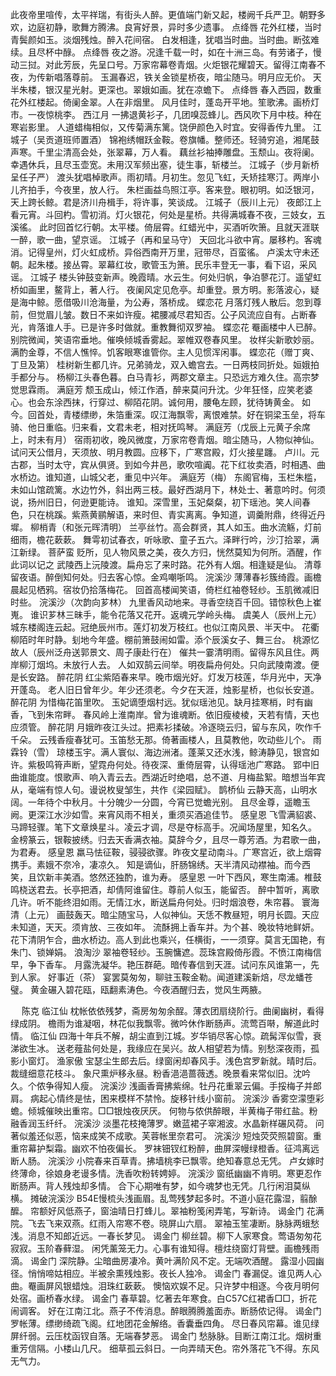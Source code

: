 <!-- { "loadSidebar": true } -->
此夜帝里喧传，太平祥瑞，有街头人醉。更值端门新又起，楼阙千兵严卫。朝野多欢，边庭初静，歌舞方腾沸。良宵好景，异时多少遗事。 
点绛唇
花外红楼，当时青鬓颜如玉。淡烟残烛。醉入花间宿。 
白发相逢，犹唱当时曲。当时曲。断弦难续。且尽杯中醁。 
点绛唇
夜之游。况逢千载一时，如在十洲三岛。有劳诸子，慢动三挝。对此芳辰，先呈口号。万家帘幕卷青烟。火炬银花耀碧天。留得江南春不夜，为传新唱落尊前。 
玉漏春迟，铁关金锁星桥夜，暗尘随马。明月应无价。 
天半朱楼，银汉星光射。更深也。翠娥如画。犹在凉蟾下。 
点绛唇
春入西园，数重花外红楼起。倚阑金翠。人在非烟里。 
风月佳时，蓬岛开平地。笙歌沸。画桥灯市。一夜惊桃李。 
西江月
一拂退黄衫子，几团嗅蕊蜂儿。西风吹下月中枝。种在寒岩影里。 
人道蜡梅相似，又传菊满东篱。饶伊颜色入时宜。安得香传九里。 
江城子（吴贡道班师置酒）
锦袍绣帽跃金鞍。卷旗幡。整师还。轻骑穷追，湘尾鼓声寒。千里尘清高会处，张翠幕，万人看。 
藕丝衫袖捧雕盘。玉颓山。夜将阑。幸遇休兵，且尽玉壶宽。未用汉军频出塞，徒生事，斩楼兰。 
江城子（步月新桥呈任子严）
渡头犹唱棹歌声。雨初晴。月初生。忽见飞虹，夭矫挂寒汀。两岸小儿齐拍手，今夜里，放人行。 
朱栏画益鸟照江亭。客来登。眼初明。如泛银河，天上跨长鲸。君是济川舟楫手，将许事，笑谈成。 
江城子（辰川上元）
夜郎江上看元宵。斗回杓。雪初消。灯火银花，何处是星桥。共得满城春不夜，三妓女，五溪徭。 
此时回首忆行朝。太平楼。倚层霄。红蜡光中，买酒听吹箫。且就天涯联一醉，歌一曲，望京谣。 
江城子（再和呈马守）
天回北斗欲中宵。屡移杓。客魂消。记得皇州，灯火虹成桥。异俗西南开万里，冠带尽，百蛮徭。 
卢溪太守未还朝。起朱楼。接丛霄。翠幕红妆，歌管玉为箫。民乐丰登无一事，看下诏，采风谣。 
江城子
楼头钟鼓变新声。晚霞晴。水云生。何处归帆，争泊蓼花汀。遥望虹桥如画里，鳌背上，著人行。 
夜阑风定见危亭。却重登。景方明。影落波心，疑是海中鲸。愿借吸川沧海量，为公寿，落桥成。 
蝶恋花
月落灯残人散后。忽到尊前，但觉眉儿皱。数日不来如许瘦。裙腰减尽君知否。公子风流应自有。占断春光，肯落谁人手。已是许多时做就。重教舞彻双罗袖。 
蝶恋花
罨画楼中人已醉。别院微闻，笑语帘垂地。催唤倾城香雾起。翠帷双卷春风里。 
妆样尖新歌妙丽。满酌金尊，不信人憔悴。饥客眼寒谁管你。主人见惯浑闲事。 
蝶恋花（赠丁爽、丁旦及第）
桂树新生都几许。兄弟骑龙，双入蟾宫去。一日两枝同折处。姮娥拍手都分与。 
杨柳江头春色暮。白马青衫，两郡文章主。只恐远方难久住。高宗梦觉思霖雨。 
满庭芳
颓玉成山，倾江作酒，醉来莫问升沈。少年狂怪，应笑老婆心。也会东涂西抹，行穿过、柳陌花阴。诚何用，腰龟左顾，犹待铸黄金。 
如今。回首处，青楼缥缈，朱箔重深。叹江海飘零，离恨难禁。好在铜梁玉垒，将车骑、他日重临。归来看，文君未老，相对抚鸣琴。 
满庭芳（戊辰上元黄子余席上，时未有月）
宿雨初收，晚风微度，万家帘卷青烟。暗尘随马，人物似神仙。试问天公借月，天须放、明月教圆。应移下，广寒宫殿，灯火接星躔。 
卢川。元古郡，当时太守，宾从俱贤。到如今井邑，歌吹喧阗。花下红妆卖酒，时相遇、曲水桥边。谁知道，山城父老，重见中兴年。 
满庭芳（梅）
东阁官梅，玉栏朱槛，未如山馆疏篱。水边竹外，斜出两三枝。最好西湖月下，林处士、著意吟时。何须说，扬州旧日，何逊更能诗。 
谁知。深雪里，玉妃粲粲，初下瑶池。笑人间春色，只在桃蹊。紫燕黄鹂解语，来时但、青实离离。争知道，调羹附鼎，终得近丹墀。 
柳梢青（和张元晖清明）
兰亭丝竹。高会群贤，其人如玉。曲水流觞，灯前细雨，檐花蔌蔌。 
舞雩初试春衣，听咏歌、童子五六。泽畔行吟，沙汀拾翠，满江新绿。 
菩萨蛮
贬所，见人物风景之美，夜久方归，恍然莫知为何所。酒醒，作此词以记之 
武陵西上沅陵渡。扁舟忘了来时路。花外有人烟。相逢疑是仙。 
清尊留夜语。醉倒知何处。归去客心惊。金鸡嘲哳鸣。 
浣溪沙
薄薄春衫簇绮霞。画檐晨起见栖鸦。宿妆仍拾落梅花。 
回首高楼闻笑语，倚栏红袖卷轻纱。玉肌微减旧时些。 
浣溪沙（次韵向芗林）
九里香风动地来。寻香空绕百千回。错惊秋色上崔嵬。 
谁识芗林三昧手，能令花落又花开。返魂元学岭头梅。 
虞美人（辰州上元）
城东楼阁连云起。冠绝辰州市。莲灯初发万枝红。也似江南风景、半天中。 
花衢柳陌时年时静。刬地今年盛。棚前箫鼓闹如雷。添个辰溪女子、舞三台。 
桃源忆故人（辰州泛舟送郭景文、周子康赴行在）
催共一霎清明雨。留得东风且住。两岸柳汀烟坞。未放行人去。 
人如双鹄云间举。明夜扁舟何处。只向武陵南渡。便是长安路。 
醉花阴
红尘紫陌春来早。晚市烟光好。灯发万枝莲，华月光中，天净开蓬岛。 
老人旧日曾年少。年少还须老。今夕在天涯，烛影星桥，也似长安道。 
醉花阴
为惜梅花笛里吹。 
玉妃谪堕烟村远。犹似瑶池见。缺月挂寒梢，时有幽香，飞到朱帘畔。 
春风岭上淮南岸。曾为谁魂断。依旧瘦棱棱，天若有情，天也应须管。 
醉花阴
月娥昨夜江头过。把素衫揉破。冷逐晓云归，留与东风，吹作千千朵。 
云残香瘦春犹可。玉笛愁无那。倚著画楼人，且莫教他，吹动些儿个。 
雨霖铃（雪）
琼楼玉宇。满人寰似、海边洲渚。蓬莱又还水浅，鲸涛静见，银宫如许。紫极鸣筲声断，望霓舟何处。待夜深、重倚层霄，认得瑶池广寒路。 
郢中旧曲谁能度。恨歌声、响入青云去。西湖近时绝唱，总不道、月梅盐絮。暗想当年宾从，毫端有惊人句。谩说枚叟邹生，共作《梁园赋》。 
鹊桥仙
云静天高，山明水阔。一年待个中秋月。十分魄少一分圆，今宵已觉蟾光别。 
且尽金尊，遥瞻玉阙。更深江水沙如雪。来宵风雨不相关，重须买酒追佳节。 
感皇恩
飞雪满貂裘、马蹄轻骤。笔下文章焕星斗。凌云才调，尽是夺标高手。况闻场屋里，知名久。 
金榜篆云，银鞍披绣。归去天香满衣袖。莫辞今夕，且尽一尊芳酒。为君歌一曲，为君寿。 
感皇恩
羸马怯征鞍，骎骎欲骤。昨夜文星动南斗。广寒宫近，欲上烟霄携手。素娥不奈冷，凄凉久。 
知是谪仙，肝肠锦绣。天半清风动襟袖。而今西笑，且饮新丰美酒。悠然还独酌，谁为寿。 
感皇恩
一叶下西风，寒生南浦。椎鼓鸣桡送君去。长亭把酒，却倩阿谁留住。尊前人似玉，能留否。 
醉中暂听，离歌几许。听不能终泪如雨。无情江水，断送扁舟何处。归时烟浪卷，朱帘暮。 
寰海清（上元）
画鼓轰天。暗尘随宝马，人似神仙。天恁不教昼短，明月长圆。天应未知道，天天。须肯放、三夜如年。 
流酥拥上香车并。为个甚、晚妆特地鲜妍。花下清阴乍合，曲水桥边。高人到此也乘兴，任横街，一一须穿。莫言无国艳，有朱门、锁婵娟。 
浪淘沙
翠袖卷轻纱。玉腕慵遮。蕊珠宫殿倚彤霞。不愤江南梅信早，争下香车。 
月露洗凝华。艳压群葩。暗传春信到天涯。试问东风谁第一，先到人家。 
好事近（茶）
宴罢莫匆匆，聊驻玉鞍金勒。闻道建溪新焙，尽龙蟠苍璧。 
黄金碾入碧花瓯，瓯翻素涛色。今夜酒醒归去，觉风生两腋。 

　
陈克
临江仙
枕帐依依残梦，斋房匆匆余酲。薄衣团扇绕阶行。曲阑幽树，看得绿成阴。 
檐雨为谁凝咽，林花似我飘零。微吟休作断肠声。流莺百啭，解道此时情。 
临江仙
四海十年兵不解，胡尘直到江城。岁华销尽客心惊。疏髯浑似雪，衰涕欲生冰。 
送老薤盐何处是，我缘应在吴兴。故人相望若为情。别愁深夜雨，孤影小窗灯。 
渔家傲
宝瑟尘生郎去后。绿窗闲却春风手。浅色宫罗新就。晴时后。裁缝细意花枝斗。 
象尺熏炉移永昼。粉香浥浥蔷薇透。晚景看来常似旧。沈吟久。个侬争得知人瘦。 
浣溪沙
浅画香膏拂紫绵。牡丹花重翠云偏。手挼梅子并郎肩。 
病起心情终是怯，困来模样不禁怜。旋移针线小窗前。 
浣溪沙
香雾空濛堕彩蟾。倾城催映出重帘。□□银烛夜厌厌。 
何物与侬供醉眼，半黄梅子带红盐。粉融香润玉纤纤。 
浣溪沙
淡墨花枝掩薄罗。嫩蓝裙子窣湘波。水晶新样碾风荷。 
问著似羞还似恶，恼来成笑不成歌。芙蓉帐里奈君可。 
浣溪沙
短烛荧荧照碧窗。重重帘幕护梨霜。幽欢不怕夜偏长。 
罗袜钿钗红粉醉，曲屏深幔绿橙香。征鸿离远断人肠。 
浣溪沙
小院春来百草青。拂墙桃李已飘零。绝知春意总无凭。 
卢女嫁时终薄命，徐娘身老谩多情。洗香吹粉转娉婷。 
浣溪沙
窗纸幽幽不肯明。寒更忍作断肠声。背人残烛却多情。 
合下心期唯有梦，如今魂梦也无凭。几行闲泪莫纵横。 
摊破浣溪沙
B54E慢梳头浅画眉。乱莺残梦起多时。不道小庭花露湿，翦酴醿。 
帘额好风低燕子，窗油晴日打蜂儿。翠袖粉笺闲弄笔，写新诗。 
谒金门
花满院。飞去飞来双燕。红雨入帘寒不卷。晓屏山六扇。 
翠袖玉笙凄断。脉脉两蛾愁浅。消息不知郎近远。一春长梦见。 
谒金门
柳丝碧。柳下人家寒食。莺语匆匆花寂寂。玉阶春藓湿。 
闲凭薰笼无力。心事有谁知得。檀炷绕窗灯背壁。画檐残雨滴。 
谒金门
深院静。尘暗曲房凄冷。黄叶满阶风不定。无端吹酒醒。 
露湿小园幽径。悄悄啼姑相应。半被余熏残烛影。夜长人独冷。 
谒金门
春漏促。谁见两人心曲。罨画屏风银蜡烛。泪珠红蔌蔌。 
懊恼欢娱不足。只许梦中相逐。今夜月明何处宿。画桥春水绿。 
谒金门
春草碧。忆著去年寒食。白C57C红裙香□□，折花闹调客。 
好在江南江北。燕子不传消息。醉眼腾腾羞面赤。断肠侬记得。 
谒金门
罗帐薄。缥缈绮疏飞阁。红地团花金解络。香囊垂四角。 
尽日春风帘幕。谁见绿屏纤弱。云压枕函钗自落。无端春梦恶。 
谒金门
愁脉脉。目断江南江北。烟树重重芳信隔。小楼山几尺。 
细草孤云斜日。一向弄晴天色。帘外落花飞不得。东风无气力。 
